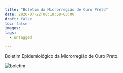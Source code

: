 ```yaml
---
title: "Boletim da Microrregião de Ouro Preto"
date: 2020-07-22T00:18:58-03:00
draft: false
toc: false
images:
tags: 
  - untagged

---
```


Boletim Epidemiológico da Microrregião de Ouro Preto.

![boletim](/boletim_op_22_07.jpg)
